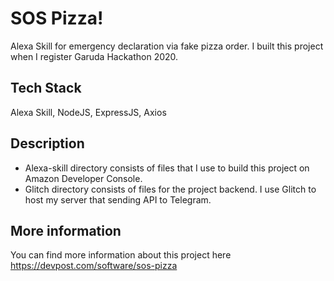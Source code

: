 # SOS Pizza!
Alexa Skill for emergency declaration via fake pizza order. I built this project when I register Garuda Hackathon 2020.

## Tech Stack
Alexa Skill, NodeJS, ExpressJS, Axios

## Description
- Alexa-skill directory consists of files that I use to build this project on Amazon Developer Console.
- Glitch directory consists of files for the project backend. I use Glitch to host my server that sending API to Telegram.

## More information
You can find more information about this project here https://devpost.com/software/sos-pizza
